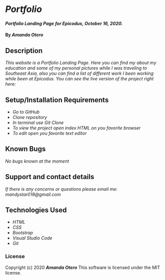 # _Portfolio_

#### _Portfolio Landing Page for Epicodus, October 16, 2020._

#### By _**Amanda Otero**_

## Description

_This website is a Portfolio Landing Page. Here you can find my about my education and some of my personal pictures while I was traveling to Southeast Asia, also you can find a list of different work I been working while been at Epicodus. You can see the live version of the project right here:_

## Setup/Installation Requirements

* _Go to GitHub_
* _Clone repository_
* _In terminal use Git Clone_
* _To view the project open index HTML on you favorite browser_
* _To edit open you favorite text editor_

## Known Bugs

_No bugs known at the moment_

## Support and contact details

_If there is any concerns or questions please email me: mandystar018@gmail.com_

## Technologies Used

* _HTML_
* _CSS_
* _Bootstrap_
* _Visual Studio Code_
* _Git_

### License

Copyright (c) 2020 **_Amanda Otero_**
This software is licensed under the MIT license.
